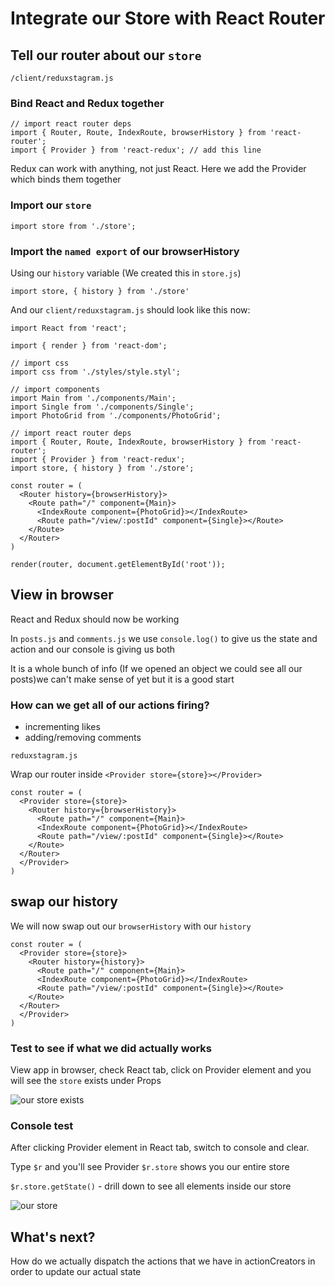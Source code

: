 # Integrate our Store with React Router

## Tell our router about our `store`

`/client/reduxstagram.js`

### Bind React and Redux together
```
// import react router deps
import { Router, Route, IndexRoute, browserHistory } from 'react-router';
import { Provider } from 'react-redux'; // add this line
```

Redux can work with anything, not just React. Here we add the Provider which binds them together

### Import our `store`
`import store from './store';`

### Import the `named export` of our browserHistory
Using our `history` variable (We created this in `store.js`)

`import store, { history } from './store'`

And our `client/reduxstagram.js` should look like this now:

```
import React from 'react';

import { render } from 'react-dom';

// import css
import css from './styles/style.styl';

// import components
import Main from './components/Main';
import Single from './components/Single';
import PhotoGrid from './components/PhotoGrid';

// import react router deps
import { Router, Route, IndexRoute, browserHistory } from 'react-router';
import { Provider } from 'react-redux';
import store, { history } from './store';

const router = (
  <Router history={browserHistory}>
    <Route path="/" component={Main}>
      <IndexRoute component={PhotoGrid}></IndexRoute>
      <Route path="/view/:postId" component={Single}></Route>
    </Route>
  </Router>
)

render(router, document.getElementById('root'));
```

## View in browser
React and Redux should now be working

In `posts.js` and `comments.js` we use `console.log()` to give us the state and action and our console is giving us both

It is a whole bunch of info (If we opened an object we could see all our posts)we can't make sense of yet but it is a good start

### How can we get all of our actions firing?
* incrementing likes
* adding/removing comments

`reduxstagram.js`

Wrap our router inside `<Provider store={store}></Provider>`

```
const router = (
  <Provider store={store}>
    <Router history={browserHistory}>
      <Route path="/" component={Main}>
      <IndexRoute component={PhotoGrid}></IndexRoute>
      <Route path="/view/:postId" component={Single}></Route>
    </Route>
  </Router>
  </Provider>
)
```

## swap our history
We will now swap out our `browserHistory` with our `history`

```
const router = (
  <Provider store={store}>
    <Router history={history}>
      <Route path="/" component={Main}>
      <IndexRoute component={PhotoGrid}></IndexRoute>
      <Route path="/view/:postId" component={Single}></Route>
    </Route>
  </Router>
  </Provider>
)
```

### Test to see if what we did actually works
View app in browser, check React tab, click on Provider element and you will see the `store` exists under Props

![our store exists](https://i.imgur.com/EKpp2OM.png)

### Console test
After clicking Provider element in React tab, switch to console and clear.

Type `$r` and you'll see Provider
`$r.store` shows you our entire store

`$r.store.getState()` - drill down to see all elements inside our store

![our store](https://i.imgur.com/No1zCVG.png)

## What's next?
How do we actually dispatch the actions that we have in actionCreators in order to update our actual state


